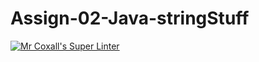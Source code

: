 # Assign-02-Java-stringStuff
[![Mr Coxall's Super Linter](https://github.comICS4U-Programming-Jedidiah-A/Assign-02-Java-stringStuff/workflows/Mr%20Coxall's%20Super%20Linter/badge.svg)](https://github.com/ICS4U-Programming-Jedidiah-A/Assign-02-Java-stringStuff/actions/)
